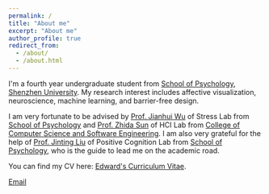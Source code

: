 ```yaml
---
permalink: /
title: "About me"
excerpt: "About me"
author_profile: true
redirect_from: 
  - /about/
  - /about.html
---
```


I'm a fourth year undergraduate student from [School of Psychology](https://psy.szu.edu.cn/), [Shenzhen University](https://www.szu.edu.cn/). My research interest includes affective visualization, neuroscience, machine learning, and barrier-free design.

I am very fortunate to be advised by [Prof. Jianhui Wu](https://psy.szu.edu.cn/info/1101/1474.htm) of Stress Lab from [School of Psychology](https://psy.szu.edu.cn/) and [Prof. Zhida Sun](https://zhdsun.github.io/) of HCI Lab from [College of Computer Science and Software Engineering](https://csse.szu.edu.cn/). I am also very grateful for the help of [Prof. Jinting Liu](https://psy.szu.edu.cn/info/1019/1085.htm) of Positive Cognition Lab from [School of Psychology](https://psy.szu.edu.cn/), who is the guide to lead me on the academic road.

You can find my CV here: [Edward's Curriculum Vitae](../assets/Curriculum_Vitae.pdf).

[Email](zhangyue2020@email.szu.edu.cn)
